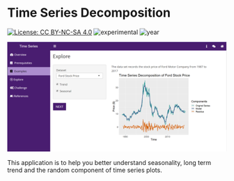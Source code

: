 # Time Series Decomposition

[![License: CC BY-NC-SA 4.0](https://img.shields.io/badge/License-CC%20BY--NC--SA%204.0-lightgrey.svg)](https://creativecommons.org/licenses/by-nc-sa/4.0/) ![experimental](https://img.shields.io/badge/lifecycle-experimental-orange) ![year](https://img.shields.io/badge/year-2018-lightgrey)

![App Screenshot](../docs/example_screenshot.png)

This application is to help you better understand seasonality, long term trend and the random component of time series plots.
